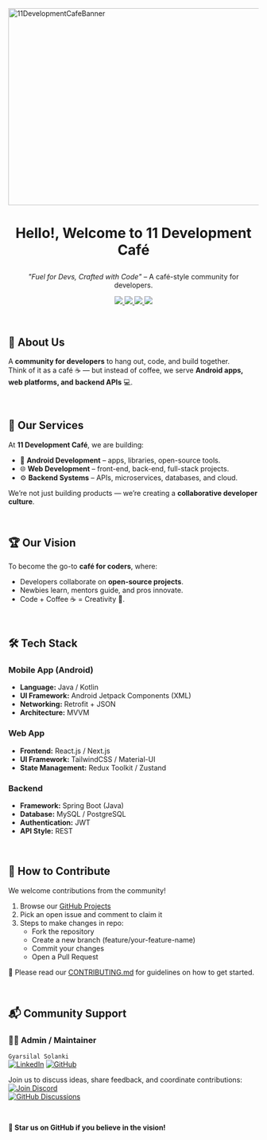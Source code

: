 <img width="1584" height="396" alt="11DevelopmentCafeBanner" src="https://github.com/user-attachments/assets/cb944fdf-7630-4a3d-aa23-ce98b63d6239" />

<h1>
 <p align="center">
 Hello!, Welcome to 11 Development Café
</p>
</h1>

<p align="center">
<i>"Fuel for Devs, Crafted with Code"</i> – A café-style community for developers.
</p>

<p align="center">
  <a href="#">
    <img src="https://img.shields.io/badge/Platform-Android-green?style=for-the-badge&logo=android" />
  </a>
  <a href="#">
    <img src="https://img.shields.io/badge/Platform-Web-blue?style=for-the-badge&logo=google-chrome" />
  </a>
  <a href="#">
    <img src="https://img.shields.io/badge/Backend-Java-orange?style=for-the-badge&logo=java" />
  </a>
  <a href="../LICENSE.md">
    <img src="https://img.shields.io/badge/License-Non--Commercial-red?style=for-the-badge" />
  </a>
</p>


</br>

## 📢 About Us

A **community for developers** to hang out, code, and build together.  
Think of it as a café ☕ — but instead of coffee, we serve **Android apps, web platforms, and backend APIs** 💻.

</br>

## 🚀 Our Services
At **11 Development Café**, we are building:
- 📱 **Android Development** – apps, libraries, open-source tools.  
- 🌐 **Web Development** – front-end, back-end, full-stack projects.  
- ⚙️ **Backend Systems** – APIs, microservices, databases, and cloud.

We’re not just building products — we’re creating a **collaborative developer culture**.

</br>

## 🏆 Our Vision
To become the go-to **café for coders**, where:
- Developers collaborate on **open-source projects**.  
- Newbies learn, mentors guide, and pros innovate.  
- Code + Coffee ☕ = Creativity 🚀.

</br>

## 🛠 Tech Stack

### Mobile App (Android)
- **Language:** Java / Kotlin
- **UI Framework:** Android Jetpack Components (XML)
- **Networking:** Retrofit + JSON
- **Architecture:** MVVM

### Web App
- **Frontend:** React.js / Next.js
- **UI Framework:** TailwindCSS / Material-UI
- **State Management:** Redux Toolkit / Zustand

### Backend
- **Framework:** Spring Boot (Java)
- **Database:** MySQL / PostgreSQL
- **Authentication:** JWT
- **API Style:** REST

</br>

## 🤝 How to Contribute

We welcome contributions from the community! 


1. Browse our [GitHub Projects](https://github.com/orgs/eleven-dev-cafe/projects)
2. Pick an open issue and comment to claim it
3. Steps to make changes in repo:
   - Fork the repository
   - Create a new branch (feature/your-feature-name)
   - Commit your changes
   - Open a Pull Request
   

📄 Please read our [CONTRIBUTING.md](https://github.com/ff-tournament-hub/.github/blob/main/CONTRIBUTING.md) for guidelines on how to get started.

</br>

## 📬 Community Support

### 👨‍💻 Admin / Maintainer
`Gyarsilal Solanki`</br>
[![LinkedIn](https://img.shields.io/badge/LinkedIn-%230A66C2.svg?logo=LinkedIn&logoColor=white)](https://www.linkedin.com/in/gyarsilal-solanki) [![GitHub](https://img.shields.io/badge/GitHub-%23121011.svg?logo=github&logoColor=white)](https://github.com/gyarsilalsolanki011)

Join us to discuss ideas, share feedback, and coordinate contributions:  
[![Join Discord](https://img.shields.io/discord/1405808666179014697?color=4CBB17&label=Join%20Us%20on%20Discord&logo=discord&logoColor=blue)](https://discord.gg/Zrc9x3ts)<br/>
[![GitHub Discussions](https://img.shields.io/badge/GitHub-Discussions-black?style=for-the-badge&logo=github)](https://github.com/eleven-dev-cafe/cafe-talks/discussions)

</br>

**🌟 Star us on GitHub if you believe in the vision!**

